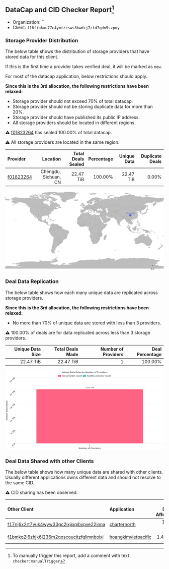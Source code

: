 ## DataCap and CID Checker Report[^1]
 - Organization: ``
 - Client: `f16fibkxu77c4ymtzzsws3kwdcj7ztd7qdn5szpoy`
### Storage Provider Distribution
The below table shows the distribution of storage providers that have stored data for this client.

If this is the first time a provider takes verified deal, it will be marked as `new`.

For most of the datacap application, below restrictions should apply.

**Since this is the 3rd allocation, the following restrictions have been relaxed:**
 - Storage provider should not exceed 70% of total datacap.
 - Storage provider should not be storing duplicate data for more than 20%.
 - Storage provider should have published its public IP address.
 - All storage providers should be located in different regions.

⚠️ [f01823264](https://filfox.info/en/address/f01823264) has sealed 100.00% of total datacap.

⚠️ All storage providers are located in the same region.

| Provider                                              |             Location | Total Deals Sealed | Percentage | Unique Data | Duplicate Deals |
| :---------------------------------------------------- | -------------------: | -----------------: | ---------: | ----------: | --------------: |
| [f01823264](https://filfox.info/en/address/f01823264) | Chengdu, Sichuan, CN |          22.47 TiB |    100.00% |   22.47 TiB |           0.00% |

![Provider Distribution](https://raw.githubusercontent.com/data-preservation-programs/filplus-checker-assets/main/filecoin-project/filecoin-plus-large-datasets/issues/83/1671092645760.png)
### Deal Data Replication
The below table shows how each many unique data are replicated across storage providers.

**Since this is the 3rd allocation, the following restrictions have been relaxed:**
- No more than 70% of unique data are stored with less than 3 providers.

⚠️ 100.00% of deals are for data replicated across less than 3 storage providers.

| Unique Data Size | Total Deals Made | Number of Providers | Deal Percentage |
| ---------------: | ---------------: | ------------------: | --------------: |
|        22.47 TiB |        22.47 TiB |                   1 |         100.00% |

![Replication Distribution](https://raw.githubusercontent.com/data-preservation-programs/filplus-checker-assets/main/filecoin-project/filecoin-plus-large-datasets/issues/83/1671092646770.png)
### Deal Data Shared with other Clients
The below table shows how many unique data are shared with other clients.
Usually different applications owns different data and should not resolve to the same CID.

⚠️ CID sharing has been observed.

| Other Client                                                                                                          | Application                                                                                           | Total Deals Affected | Unique CIDs |   Verifier |
| :-------------------------------------------------------------------------------------------------------------------- | :---------------------------------------------------------------------------------------------------- | -------------------: | ----------: | ---------: |
| [f17nj6x2rt7yuk4wyw33gc2jxjjxqibvpve22inna](https://filfox.info/en/address/f17nj6x2rt7yuk4wyw33gc2jxjjxqibvpve22inna) | [charternorth](https://github.com/filecoin-project/filecoin-plus-client-onboarding/issues/1699)       |            10.00 TiB |         320 | Meg Dennis |
| [f1bmkq2l6zhjk6l236m2qoscoucitzfqlimnboixi](https://filfox.info/en/address/f1bmkq2l6zhjk6l236m2qoscoucitzfqlimnboixi) | [hoangkimvietpacific](https://github.com/filecoin-project/filecoin-plus-client-onboarding/issues/847) |             1.47 TiB |          47 | Meg Dennis |

[^1]: To manually trigger this report, add a comment with text `checker:manualTrigger`
